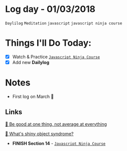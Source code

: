 # Log day - 01/03/2018

`Daylilog` `Meditation` `javascript` `javascript ninja course`

# Things I'll Do Today:

- [x] Watch & Practice [`Javascript Ninja Course`](https://github.com/wgoulart/course-javascript-ninja)
- [x] Add new **Dailylog**

# Notes
- First log on March :metal:

## Links

[:newspaper: Be good at one thing, not average at everything](https://dev.to/stvnyung/be-good-at-one-thing-not-average-at-everything-1bf1)  

[:newspaper: What's shiny object syndrome?](https://www.quora.com/Whats-shiny-object-syndrome)


- **FINISH Section 14** - [`Javascript Ninja Course`](https://github.com/wgoulart/course-javascript-ninja)
